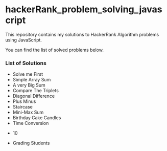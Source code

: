 # hackerRank_problem_solving_javascript

This repository contains my solutions to HackerRank Algorithm problems using JavaScript.

You can find the list of solved problems below.
### List of Solutions
* Solve me First
* Simple Array Sum
* A very Big Sum
* Compare The Triplets
* Diagonal Difference
* Plus Minus
* Staircase
* Mini-Max Sum
* Birthday Cake Candles
* Time Conversion
+ 10
* Grading Students